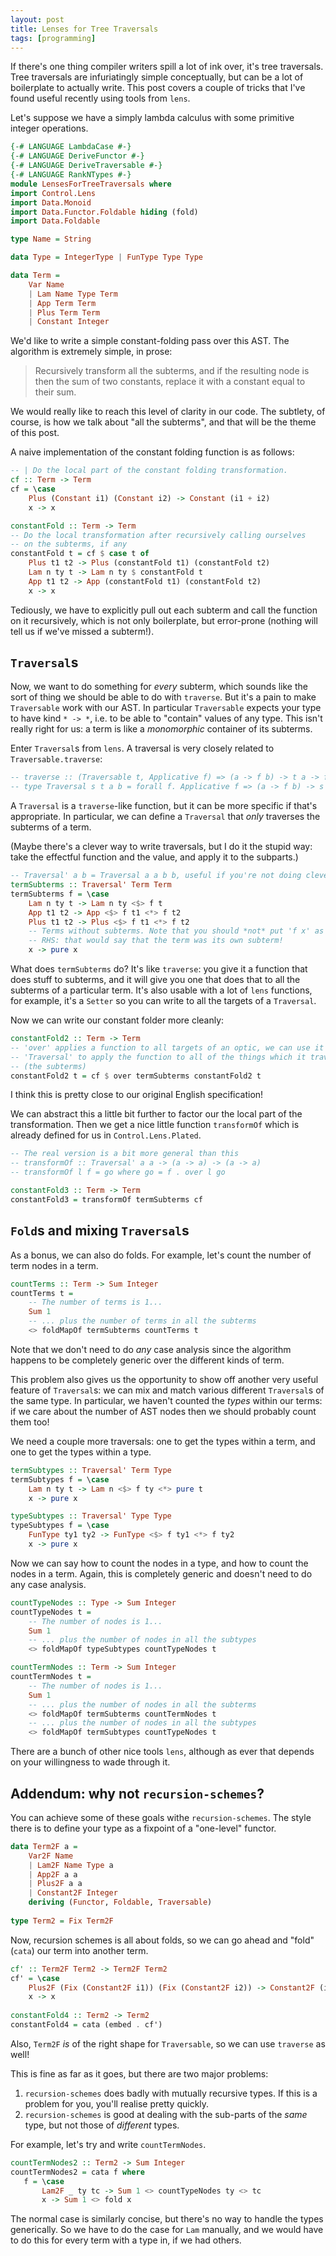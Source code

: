 ```yaml
---
layout: post
title: Lenses for Tree Traversals
tags: [programming]
---
```



If there's one thing compiler writers spill a lot of ink over, it's tree traversals.
Tree traversals are infuriatingly simple conceptually, but can be a lot of boilerplate to actually write.
This post covers a couple of tricks that I've found useful recently using tools from `lens`.

Let's suppose we have a simply lambda calculus with some primitive integer operations.

```haskell
{-# LANGUAGE LambdaCase #-}
{-# LANGUAGE DeriveFunctor #-}
{-# LANGUAGE DeriveTraversable #-}
{-# LANGUAGE RankNTypes #-}
module LensesForTreeTraversals where
import Control.Lens
import Data.Monoid
import Data.Functor.Foldable hiding (fold)
import Data.Foldable

type Name = String

data Type = IntegerType | FunType Type Type

data Term = 
    Var Name
    | Lam Name Type Term
    | App Term Term
    | Plus Term Term
    | Constant Integer
```

We'd like to write a simple constant-folding pass over this AST. 
The algorithm is extremely simple, in prose:

> Recursively transform all the subterms, and if the resulting node is then the sum of two constants, replace it with a constant equal to their sum. 

We would really like to reach this level of clarity in our code.
The subtlety, of course, is how we talk about "all the subterms", and that will be the theme of this post.

A naive implementation of the constant folding function is as follows:

```haskell
-- | Do the local part of the constant folding transformation.
cf :: Term -> Term
cf = \case
    Plus (Constant i1) (Constant i2) -> Constant (i1 + i2)
    x -> x

constantFold :: Term -> Term
-- Do the local transformation after recursively calling ourselves 
-- on the subterms, if any
constantFold t = cf $ case t of 
    Plus t1 t2 -> Plus (constantFold t1) (constantFold t2)
    Lam n ty t -> Lam n ty $ constantFold t
    App t1 t2 -> App (constantFold t1) (constantFold t2)
    x -> x
```

Tediously, we have to explicitly pull out each subterm and call the function on it recursively, which is not only boilerplate, but error-prone (nothing will tell us if we've missed a subterm!).

## `Traversal`s

Now, we want to do something for *every* subterm, which sounds like the sort of thing we should be able to do with `traverse`.
But it's a pain to make `Traversable` work with our AST. 
In particular `Traversable` expects your type to have kind `* -> *`, i.e. to be able to "contain" values of any type. 
This isn't really right for us: a term is like a *monomorphic* container of its subterms.

Enter `Traversal`s from `lens`.
A traversal is very closely related to `Traversable.traverse`:

```haskell
-- traverse :: (Traversable t, Applicative f) => (a -> f b) -> t a -> f (t b)
-- type Traversal s t a b = forall f. Applicative f => (a -> f b) -> s -> f t
```

A `Traversal` is a `traverse`-like function, but it can be more specific if that's appropriate.
In particular, we can define a `Traversal` that *only* traverses the subterms of a term.

(Maybe there's a clever way to write traversals, but I do it the stupid way: take the effectful function and the value, and apply it to the subparts.)

```haskell
-- Traversal' a b = Traversal a a b b, useful if you're not doing clever stuff
termSubterms :: Traversal' Term Term
termSubterms f = \case
    Lam n ty t -> Lam n ty <$> f t 
    App t1 t2 -> App <$> f t1 <*> f t2
    Plus t1 t2 -> Plus <$> f t1 <*> f t2
    -- Terms without subterms. Note that you should *not* put 'f x' as the 
    -- RHS: that would say that the term was its own subterm!
    x -> pure x
```

What does `termSubterms` do?
It's like `traverse`: you give it a function that does stuff to subterms, and it will give you one that does that to all the subterms of a particular term.
It's also usable with a lot of `lens` functions, for example, it's a `Setter` so you can write to all the targets of a `Traversal`.

Now we can write our constant folder more cleanly:

```haskell
constantFold2 :: Term -> Term
-- 'over' applies a function to all targets of an optic, we can use it with a 
-- 'Traversal' to apply the function to all of the things which it traverses 
-- (the subterms)
constantFold2 t = cf $ over termSubterms constantFold2 t
```

I think this is pretty close to our original English specification!

We can abstract this a little bit further to factor our the local part of the transformation. 
Then we get a nice little function `transformOf` which is already defined for us in `Control.Lens.Plated`.

```haskell
-- The real version is a bit more general than this
-- transformOf :: Traversal' a a -> (a -> a) -> (a -> a)
-- transformOf l f = go where go = f . over l go

constantFold3 :: Term -> Term
constantFold3 = transformOf termSubterms cf
```

## `Fold`s and mixing `Traversal`s

As a bonus, we can also do folds. For example, let's count the number of term nodes in a term.

```haskell
countTerms :: Term -> Sum Integer
countTerms t = 
    -- The number of terms is 1...
    Sum 1 
    -- ... plus the number of terms in all the subterms
    <> foldMapOf termSubterms countTerms t
```

Note that we don't need to do *any* case analysis since the algorithm happens to be completely generic over the different kinds of term.

This problem also gives us the opportunity to show off another very useful feature of `Traversal`s: we can mix and match various different `Traversal`s of the same type.
In particular, we haven't counted the *types* within our terms: if we care about the number of AST nodes then we should probably count them too!

We need a couple more traversals: one to get the types within a term, and one to get the types within a type.

```haskell
termSubtypes :: Traversal' Term Type
termSubtypes f = \case
    Lam n ty t -> Lam n <$> f ty <*> pure t 
    x -> pure x

typeSubtypes :: Traversal' Type Type
typeSubtypes f = \case
    FunType ty1 ty2 -> FunType <$> f ty1 <*> f ty2
    x -> pure x
```

Now we can say how to count the nodes in a type, and how to count the nodes in a term.
Again, this is completely generic and doesn't need to do any case analysis.

```haskell
countTypeNodes :: Type -> Sum Integer
countTypeNodes t = 
    -- The number of nodes is 1...
    Sum 1 
    -- ... plus the number of nodes in all the subtypes
    <> foldMapOf typeSubtypes countTypeNodes t

countTermNodes :: Term -> Sum Integer
countTermNodes t = 
    -- The number of nodes is 1...
    Sum 1 
    -- ... plus the number of nodes in all the subterms 
    <> foldMapOf termSubterms countTermNodes t
    -- ... plus the number of nodes in all the subtypes
    <> foldMapOf termSubtypes countTypeNodes t
```

There are a bunch of other nice tools `lens`, although as ever that depends on your willingness to wade through it.

## Addendum: why not `recursion-schemes`?

You can achieve some of these goals withe `recursion-schemes`.
The style there is to define your type as a fixpoint of a "one-level" functor.

```haskell
data Term2F a = 
    Var2F Name
    | Lam2F Name Type a
    | App2F a a
    | Plus2F a a
    | Constant2F Integer
    deriving (Functor, Foldable, Traversable)
    
type Term2 = Fix Term2F
```

Now, recursion schemes is all about folds, so we can go ahead and "fold" (`cata`) our term into another term.

```haskell
cf' :: Term2F Term2 -> Term2F Term2
cf' = \case
    Plus2F (Fix (Constant2F i1)) (Fix (Constant2F i2)) -> Constant2F (i1 + i2)
    x -> x
    
constantFold4 :: Term2 -> Term2
constantFold4 = cata (embed . cf') 
```

Also, `Term2F` *is* of the right shape for `Traversable`, so we can use `traverse` as well!

This is fine as far as it goes, but there are two major problems:
1. `recursion-schemes` does badly with mutually recursive types. If this is a problem for you, you'll realise pretty quickly.
2. `recursion-schemes` is good at dealing with the sub-parts of the *same* type, but not those of *different* types.

For example, let's try and write `countTermNodes`.

```haskell
countTermNodes2 :: Term2 -> Sum Integer
countTermNodes2 = cata f where
   f = \case
       Lam2F _ ty tc -> Sum 1 <> countTypeNodes ty <> tc
       x -> Sum 1 <> fold x
```

The normal case is similarly concise, but there's no way to handle the types generically.
So we have to do the case for `Lam` manually, and we would have to do this for every term with a type in, if we had others.
